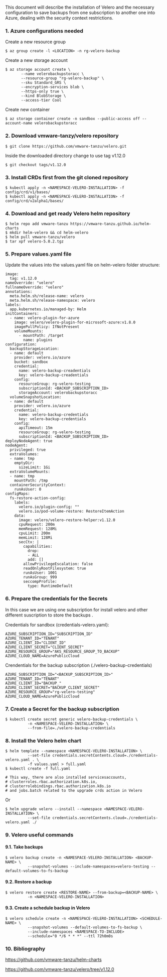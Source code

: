 
This document will describe the installation of Velero and the necessary configuration to save backups from one subscription to another one into Azure, dealing with the security context restrictions.

### 1. Azure configurations needed
Create a new resource group
```
$ az group create -l <LOCATION> -n rg-velero-backup
```
Create a new storage account
```
$ az storage account create \
       --name velerobackupstoracc \
       --resource-group "rg-velero-backup" \
       --sku Standard_GRS \
       --encryption-services blob \
       --https-only true \
       --kind BlobStorage \
       --access-tier Cool
```
Create new container

```
$ az storage container create -n sandbox --public-access off --account-name velerobackupstoracc
```

### 2. Download vmware-tanzy/velero repository 
```
$ git clone https://github.com/vmware-tanzu/velero.git
```
Inside the downloaded directory change to use tag v1.12.0
```
$ git checkout tags/v1.12.0
```
### 3. Install CRDs first from the git cloned repository
```
$ kubectl apply -n <NAMESPACE-VELERO-INSTALLATION> -f config/crd/v1/bases/
$ kubectl apply -n <NAMESPACE-VELERO-INSTALLATION> -f config/crd/v2alpha1/bases/
```
### 4. Download and get ready Velero helm repository
```
$ helm repo add vmware-tanzu https://vmware-tanzu.github.io/helm-charts
$ mkdir helm-velero && cd helm-velero
$ helm pull vmware-tanzu/velero
$ tar xpf velero-5.0.2.tgz
```
### 5. Prepare values.yaml file

Update the values into the values.yaml file on helm-velero folder structure:
```
image:
  tag: v1.12.0
nameOverride: "velero"
fullnameOverride: "velero"
annotations: 
  meta.helm.sh/release-name: velero
  meta.helm.sh/release-namespace: velero
labels: 
  app.kubernetes.io/managed-by: Helm
initContainers:
  - name: velero-plugin-for-azure
    image: velero/velero-plugin-for-microsoft-azure:v1.8.0
    imagePullPolicy: IfNotPresent
    volumeMounts:
      - mountPath: /target
        name: plugins
configuration:
  backupStorageLocation:
  - name: default
    provider: velero.io/azure
    bucket: sandbox
    credential:
      name: velero-backup-creadentials
      key: velero-backup-creadentials
    config: 
      resourceGroup: rg-velero-testing
      subscriptionId: <BACKUP_SUBSCRIPTION_ID>
      storageAccount: velerobackupstoracc
  volumeSnapshotLocation:
  - name: default
    provider: velero.io/azure
    credential:
      name: velero-backup-credentials
      key: velero-backup-credentials
    config:
      apiTimeout: 15m
      resourceGroup: rg-velero-testing
      subscriptionId: <BACKUP_SUBSCRIPTION_ID>
deployNodeAgent: true
nodeAgent:
  privileged: true
  extraVolumes: 
  - name: tmp
    emptyDir:
      sizeLimit: 1Gi
  extraVolumeMounts: 
  - name: tmp
    mountPath: /tmp
  containerSecurityContext: 
    runAsUser: 0
configMaps: 
  fs-restore-action-config:
    labels:
      velero.io/plugin-config: ""
      velero.io/pod-volume-restore: RestoreItemAction
    data:
      image: velero/velero-restore-helper:v1.12.0 
      cpuRequest: 200m
      memRequest: 128Mi
      cpuLimit: 200m
      memLimit: 128Mi
      secCtx: |
        capabilities:
          drop:
          - ALL
          add: []
        allowPrivilegeEscalation: false
        readOnlyRootFilesystem: true
        runAsUser: 1001
        runAsGroup: 999
        seccompProfile: 
          type: RuntimeDefault
```
### 6. Prepare the credentials for the Secrets
In this case we are using one subscription for install velero and other different suscription to store the backups .

Credentials for sandbox (credentials-velero.yaml):
```
AZURE_SUBSCRIPTION_ID="SUBSCRIPTION_ID"
AZURE_TENANT_ID="TENANT"
AZURE_CLIENT_ID="CLIENT_ID"
AZURE_CLIENT_SECRET="CLIENT_SECRET"
AZURE_RESOURCE_GROUP="AKS_RESOURCE_GROUP_TO_BACKUP"
AZURE_CLOUD_NAME=AzurePublicCloud
```
Crendentials for the backup subscription (./velero-backup-credentials)
```
AZURE_SUBSCRIPTION_ID="<BACKUP_SUBSCRIPTION_ID>"
AZURE_TENANT_ID="TENANT"
AZURE_CLIENT_ID="BACKUP_"
AZURE_CLIENT_SECRET="BACKUP_CLIENT_SECRET"
AZURE_RESOURCE_GROUP="rg-velero-testing"
AZURE_CLOUD_NAME=AzurePublicCloud
```
### 7. Create a Secret for the backup subscription
```
$ kubectl create secret generic velero-backup-credentials \
          -n <NAMESPACE-VELERO-INSTALLATION> \
          --from-file=./velero-backup-credentials
```
### 8. Install the Velero helm chart
```
$ helm template --namespace <NAMESPACE-VELERO-INSTALLATION> \
          --set-file credentials.secretContents.cloud=./credentials-velero.yaml . \
          -f values.yaml > full.yaml 
$ kubectl create -f full.yaml
 
# This way, there are also installed servicesaccounts, 
# clusterroles.rbac.authorization.k8s.io,
# clusterrolebindings.rbac.authorization.k8s.io
# and jobs.batch related to the upgrade crds action in Velero
```
Or
```
$ helm upgrade velero --install --namespace <NAMESPACE-VELERO-INSTALLATION> \
          --set-file credentials.secretContents.cloud=./credentials-velero.yaml ./
```
### 9. Velero useful commands
#### 9.1. Take backups
```
$ velero backup create -n <NAMESPACE-VELERO-INSTALLATION> <BACKUP-NAME> \
          --snapshot-volumes --include-namespaces=velero-testing --default-volumes-to-fs-backup
```
#### 9.2. Restore a backup
```
$ velero restore create <RESTORE-NAME> --from-backup=<BACKUP-NAME> \
          -n <NAMESPACE-VELERO-INSTALLATION>
```
#### 9.3. Create a schedule backup in Velero
```
$ velero schedule create -n <NAMESPACE-VELERO-INSTALLATION> <SCHEDULE-NAME> \
          --snapshot-volumes --default-volumes-to-fs-backup \
          --include-namespaces <NAMESPACE-TO-INCLUDE>
          --schedule="0 */6 * * *" --ttl 72h0m0s
```
### 10. Bibliography
https://github.com/vmware-tanzu/helm-charts

https://github.com/vmware-tanzu/velero/tree/v1.12.0